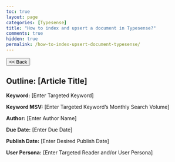 ```yaml
---
toc: true
layout: page
categories: [Typesense]
title: "How to index and upsert a document in Typesense?"
comments: true
hidden: true
permalink: /how-to-index-upsert-document-typesense/
---
```


<button class="back-button" onclick="window.history.back()"><< Back</button>

## Outline: [Article Title]

**Keyword:** [Enter Targeted Keyword]

**Keyword MSV:** [Enter Targeted Keyword’s Monthly Search Volume]

**Author:** [Enter Author Name]

**Due Date:** [Enter Due Date]

**Publish Date:** [Enter Desired Publish Date]

**User Persona:** [Enter Targeted Reader and/or User Persona]

<br>
